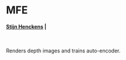 # MFE
#### [Stijn Henckens](https://linkedin.com/shenckens) |
<br/>

Renders depth images and trains auto-encoder.

